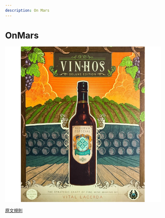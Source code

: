 ```yaml
---
description: On Mars
---
```


# OnMars

![](.gitbook/assets/image.png)

[原文規則](https://s3.amazonaws.com/geekdo-files.com/bgg252632?response-content-disposition=inline%3B%20filename%3D%22On\_Mars\_-\_English\_Rulebook\_FINAL.pdf%22\&response-content-type=application%2Fpdf\&X-Amz-Content-Sha256=UNSIGNED-PAYLOAD\&X-Amz-Algorithm=AWS4-HMAC-SHA256\&X-Amz-Credential=AKIAJYFNCT7FKCE4O6TA%2F20210612%2Fus-east-1%2Fs3%2Faws4\_request\&X-Amz-Date=20210612T043150Z\&X-Amz-SignedHeaders=host\&X-Amz-Expires=120\&X-Amz-Signature=7dad612625e2d1ec8c0a1eb6c0aa369dacafb94e3758db2c1b53ca014d0d909f)
